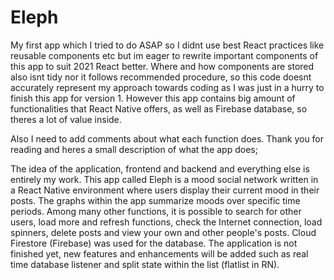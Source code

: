 # Eleph
My first app which I tried to do ASAP so I didnt use best React practices like reusable components etc but im eager to rewrite important components of this app to suit 2021 React better. Where and how components are stored also isnt tidy nor it follows recommended procedure, so this code doesnt accurately represent my approach towards coding as I was just in a hurry to finish this app for version 1. However this app contains big amount of functionalities that React Native offers, as well as Firebase database, so theres a lot of value inside.

Also I need to add comments about what each function does. Thank you for reading and heres a small description of what the app does;

The idea of the application, frontend and backend and everything else is entirely my work.
This app called Eleph is a mood social network written in a React Native environment where users 
display their current mood in their posts. The graphs within the app summarize moods over specific time periods. 
Among many other functions, it is possible to search for other users, load more and refresh functions, check the Internet connection, 
load spinners, delete posts and view your own and other people's posts. Cloud Firestore (Firebase) was used for the database. 
The application is not finished yet, new features and enhancements will be added 
such as real time database listener and split state within the list (flatlist in RN).


